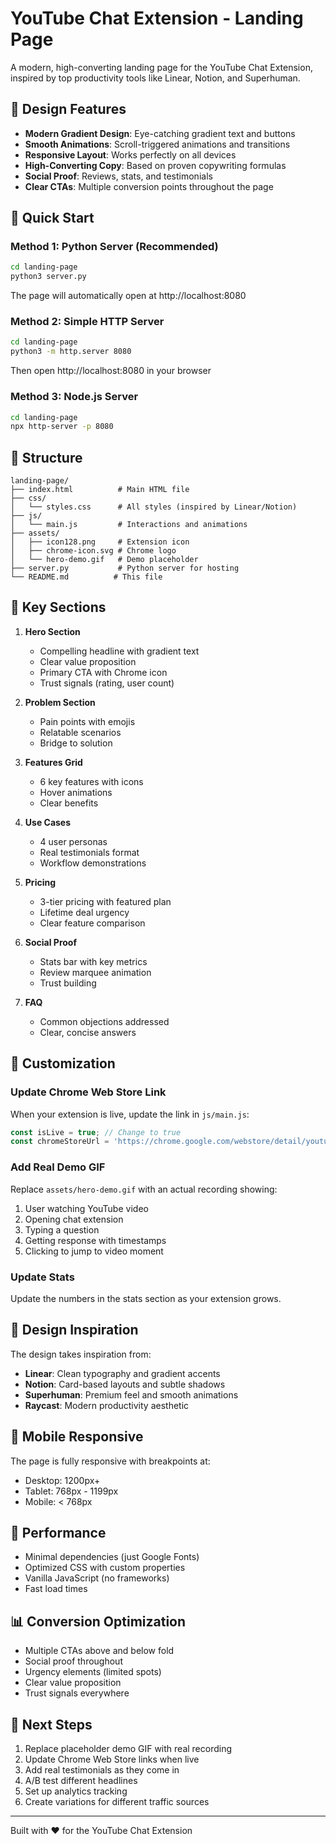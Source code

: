 # YouTube Chat Extension - Landing Page

A modern, high-converting landing page for the YouTube Chat Extension, inspired by top productivity tools like Linear, Notion, and Superhuman.

## 🎨 Design Features

- **Modern Gradient Design**: Eye-catching gradient text and buttons
- **Smooth Animations**: Scroll-triggered animations and transitions
- **Responsive Layout**: Works perfectly on all devices
- **High-Converting Copy**: Based on proven copywriting formulas
- **Social Proof**: Reviews, stats, and testimonials
- **Clear CTAs**: Multiple conversion points throughout the page

## 🚀 Quick Start

### Method 1: Python Server (Recommended)
```bash
cd landing-page
python3 server.py
```
The page will automatically open at http://localhost:8080

### Method 2: Simple HTTP Server
```bash
cd landing-page
python3 -m http.server 8080
```
Then open http://localhost:8080 in your browser

### Method 3: Node.js Server
```bash
cd landing-page
npx http-server -p 8080
```

## 📁 Structure

```
landing-page/
├── index.html          # Main HTML file
├── css/
│   └── styles.css      # All styles (inspired by Linear/Notion)
├── js/
│   └── main.js         # Interactions and animations
├── assets/
│   ├── icon128.png     # Extension icon
│   ├── chrome-icon.svg # Chrome logo
│   └── hero-demo.gif   # Demo placeholder
├── server.py           # Python server for hosting
└── README.md          # This file
```

## 🎯 Key Sections

1. **Hero Section**
   - Compelling headline with gradient text
   - Clear value proposition
   - Primary CTA with Chrome icon
   - Trust signals (rating, user count)

2. **Problem Section**
   - Pain points with emojis
   - Relatable scenarios
   - Bridge to solution

3. **Features Grid**
   - 6 key features with icons
   - Hover animations
   - Clear benefits

4. **Use Cases**
   - 4 user personas
   - Real testimonials format
   - Workflow demonstrations

5. **Pricing**
   - 3-tier pricing with featured plan
   - Lifetime deal urgency
   - Clear feature comparison

6. **Social Proof**
   - Stats bar with key metrics
   - Review marquee animation
   - Trust building

7. **FAQ**
   - Common objections addressed
   - Clear, concise answers

## 🔧 Customization

### Update Chrome Web Store Link
When your extension is live, update the link in `js/main.js`:
```javascript
const isLive = true; // Change to true
const chromeStoreUrl = 'https://chrome.google.com/webstore/detail/youtube-chat-extension/YOUR_EXTENSION_ID';
```

### Add Real Demo GIF
Replace `assets/hero-demo.gif` with an actual recording showing:
1. User watching YouTube video
2. Opening chat extension
3. Typing a question
4. Getting response with timestamps
5. Clicking to jump to video moment

### Update Stats
Update the numbers in the stats section as your extension grows.

## 🎨 Design Inspiration

The design takes inspiration from:
- **Linear**: Clean typography and gradient accents
- **Notion**: Card-based layouts and subtle shadows
- **Superhuman**: Premium feel and smooth animations
- **Raycast**: Modern productivity aesthetic

## 📱 Mobile Responsive

The page is fully responsive with breakpoints at:
- Desktop: 1200px+
- Tablet: 768px - 1199px
- Mobile: < 768px

## 🚀 Performance

- Minimal dependencies (just Google Fonts)
- Optimized CSS with custom properties
- Vanilla JavaScript (no frameworks)
- Fast load times

## 📊 Conversion Optimization

- Multiple CTAs above and below fold
- Social proof throughout
- Urgency elements (limited spots)
- Clear value proposition
- Trust signals everywhere

## 🔄 Next Steps

1. Replace placeholder demo GIF with real recording
2. Update Chrome Web Store links when live
3. Add real testimonials as they come in
4. A/B test different headlines
5. Set up analytics tracking
6. Create variations for different traffic sources

---

Built with ❤️ for the YouTube Chat Extension